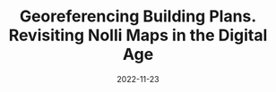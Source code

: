 ---
layout: item
title: "Georeferencing Building Plans. Revisiting Nolli Maps in the Digital Age"
type: article
org: Jaap Bakema Study Centre
date: 2022-11-23
slug: georeferencing-building-plans
link: https://www.tudelft.nl/evenementen/2022/bk/conferentie-building-data-architecture-memory-and-new-imagination
pdf:
  - title: Article from conference proceedings
    filename: 2022_jbsc_proceedings_web_22-11-163-schoonman
    pages: 8
    lang: ['en']
---